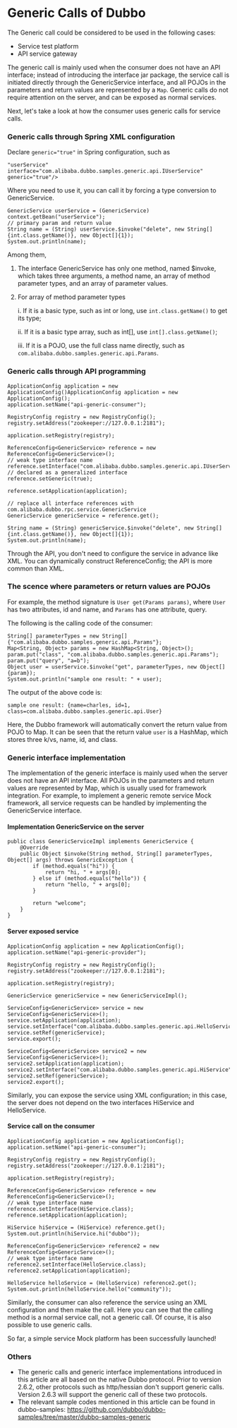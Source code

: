 # Generic Calls of Dubbo
The Generic call could be considered to be used in the following cases:
- Service test platform
- API service gateway

The generic call is mainly used when the consumer does not have an API interface; 
instead of introducing the interface jar package, the service call is initiated directly through the GenericService interface, and all POJOs in the parameters and return values are represented by a `Map`. 
Generic calls do not require attention on the server, and can be exposed as normal services.

Next, let's take a look at how the consumer uses generic calls for service calls.

### Generic calls through Spring XML configuration

Declare `generic="true"` in Spring configuration, such as

```
"userService" interface="com.alibaba.dubbo.samples.generic.api.IUserService" generic="true"/>
```

Where you need to use it, you can call it by forcing a type conversion to GenericService.

```
GenericService userService = (GenericService) context.getBean("userService");
// primary param and return value
String name = (String) userService.$invoke("delete", new String[]{int.class.getName()}, new Object[]{1});
System.out.println(name);
```

Among them,

1. The interface GenericService has only one method, named $invoke, which takes three arguments, a method name, an array of method parameter types, and an array of parameter values.

2. For array of method parameter types

   i.	If it is a basic type, such as int or long, use `int.class.getName()` to get its type;
   
   ii. If it is a basic type array, such as int[], use `int[].class.getName()`;
   
   iii.	If it is a POJO, use the full class name directly, such as `com.alibaba.dubbo.samples.generic.api.Params`.

### Generic calls through API programming

```
ApplicationConfig application = new ApplicationConfig()ApplicationConfig application = new ApplicationConfig();
application.setName("api-generic-consumer");

RegistryConfig registry = new RegistryConfig();
registry.setAddress("zookeeper://127.0.0.1:2181");

application.setRegistry(registry);

ReferenceConfig<GenericService> reference = new ReferenceConfig<GenericService>();
// weak type interface name
reference.setInterface("com.alibaba.dubbo.samples.generic.api.IUserService");
// declared as a generalized interface
reference.setGeneric(true);

reference.setApplication(application);

// replace all interface references with com.alibaba.dubbo.rpc.service.GenericService
GenericService genericService = reference.get();

String name = (String) genericService.$invoke("delete", new String[]{int.class.getName()}, new Object[]{1});
System.out.println(name);
```

Through the API, you don't need to configure the service in advance like XML. You can dynamically construct ReferenceConfig; the API is more common than XML.

### The scence where parameters or return values are POJOs

For example, the method signature is `User get(Params params)`, where `User` has two attributes, id and name, and `Params` has one attribute, query.

The following is the calling code of the consumer:

```
String[] parameterTypes = new String[]{"com.alibaba.dubbo.samples.generic.api.Params"};
Map<String, Object> params = new HashMap<String, Object>();
param.put("class", "com.alibaba.dubbo.samples.generic.api.Params");
param.put("query", "a=b");
Object user = userService.$invoke("get", parameterTypes, new Object[]{param});
System.out.println("sample one result: " + user);
```

The output of the above code is:

```
sample one result: {name=charles, id=1, class=com.alibaba.dubbo.samples.generic.api.User}
```

Here, the Dubbo framework will automatically convert the return value from POJO to Map.
It can be seen that the return value `user` is a HashMap, which stores three k/vs, name, id, and class.

### Generic interface implementation

The implementation of the generic interface is mainly used when the server does not have an API interface. All POJOs in the parameters and return values are represented by Map, which is usually used for framework integration. For example, to implement a generic remote service Mock framework, all service requests can be handled by implementing the GenericService interface.

#### Implementation GenericService on the server

```
public class GenericServiceImpl implements GenericService {
    @Override
    public Object $invoke(String method, String[] parameterTypes, Object[] args) throws GenericException {
        if (method.equals("hi")) {
            return "hi, " + args[0];
        } else if (method.equals("hello")) {
            return "hello, " + args[0];
        }

        return "welcome";
    }
}
```

#### Server exposed service

```
ApplicationConfig application = new ApplicationConfig();
application.setName("api-generic-provider");

RegistryConfig registry = new RegistryConfig();
registry.setAddress("zookeeper://127.0.0.1:2181");

application.setRegistry(registry);

GenericService genericService = new GenericServiceImpl();

ServiceConfig<GenericService> service = new ServiceConfig<GenericService>();
service.setApplication(application);
service.setInterface("com.alibaba.dubbo.samples.generic.api.HelloService");
service.setRef(genericService);
service.export();

ServiceConfig<GenericService> service2 = new ServiceConfig<GenericService>();
service2.setApplication(application);
service2.setInterface("com.alibaba.dubbo.samples.generic.api.HiService");
service2.setRef(genericService);
service2.export();
```

Similarly, you can expose the service using XML configuration; in this case, the server does not depend on the two interfaces HiService and HelloService.

#### Service call on the consumer

```
ApplicationConfig application = new ApplicationConfig();
application.setName("api-generic-consumer");

RegistryConfig registry = new RegistryConfig();
registry.setAddress("zookeeper://127.0.0.1:2181");

application.setRegistry(registry);

ReferenceConfig<GenericService> reference = new ReferenceConfig<GenericService>();
// weak type interface name
reference.setInterface(HiService.class);
reference.setApplication(application);

HiService hiService = (HiService) reference.get();
System.out.println(hiService.hi("dubbo"));

ReferenceConfig<GenericService> reference2 = new ReferenceConfig<GenericService>();
// weak type interface name
reference2.setInterface(HelloService.class);
reference2.setApplication(application);

HelloService helloService = (HelloService) reference2.get();
System.out.println(helloService.hello("community"));
```

Similarly, the consumer can also reference the service using an XML configuration and then make the call. Here you can see that the calling method is a normal service call, not a generic call. Of course, it is also possible to use generic calls.

So far, a simple service Mock platform has been successfully launched!


### Others
-	The generic calls and generic interface implementations introduced in this article are all based on the native Dubbo protocol. Prior to version 2.6.2, other protocols such as http/hessian don't support generic calls. Version 2.6.3 will support the generic call of these two protocols.
-	The relevant sample codes mentioned in this article can be found in dubbo-samples: https://github.com/dubbo/dubbo-samples/tree/master/dubbo-samples-generic

